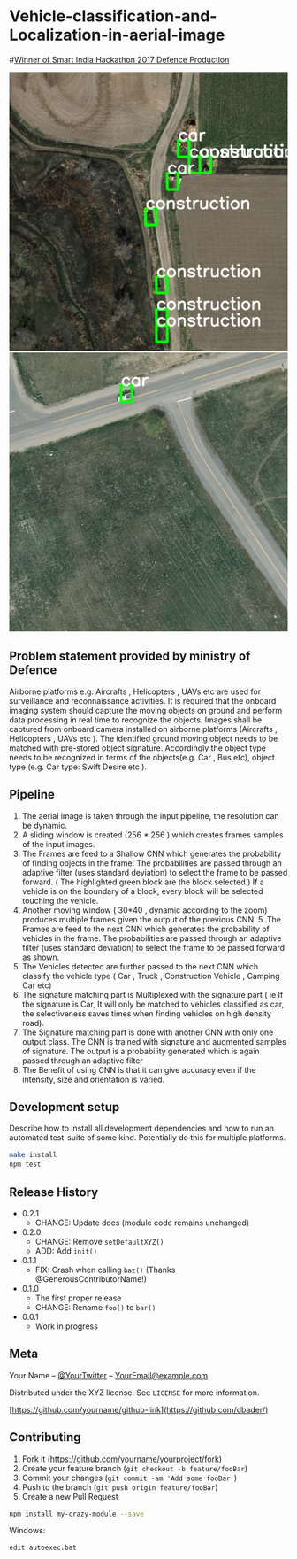 # Vehicle-classification-and-Localization-in-aerial-image
#[Winner of Smart India Hackathon 2017 Defence Production](https://innovate.mygov.in/sih2017/)


![](main.png)
![](img2.png)
## Problem statement provided by ministry of Defence
Airborne platforms e.g. Aircrafts , Helicopters , UAVs etc are
used for surveillance and reconnaissance activities. It is
required that the onboard imaging system should capture the
moving objects on ground and perform data processing in
real time to recognize the objects. Images shall be captured
from onboard camera installed on airborne platforms
(Aircrafts , Helicopters , UAVs etc ). The identified ground
moving object needs to be matched with pre-stored object
signature. Accordingly the object type needs to be recognized
in terms of the objects(e.g. Car , Bus etc), object type (e.g.
Car type: Swift Desire etc ).


## Pipeline
1. The aerial image is taken through the input pipeline, the resolution can be dynamic.
2. A sliding window is created (256 * 256 ) which creates frames samples of the input images.
3. The Frames are feed to a Shallow CNN which generates the probability of finding objects in the frame. The probabilities are passed through an adaptive filter (uses standard deviation) to select the frame to be passed forward. ( The highlighted green block are the block selected.)
If a vehicle is on the boundary of a block, every block will be selected touching the  vehicle.  
4. Another moving window ( 30*40 , dynamic according to the zoom) produces multiple frames given the output of the previous CNN.
5 .The Frames are feed to the next CNN which generates the probability of vehicles in the frame. The probabilities are passed through an adaptive filter (uses standard deviation) to select the frame to be passed forward as shown.
6. The Vehicles detected are further passed to the next CNN which classify the vehicle type ( Car , Truck , Construction Vehicle , Camping Car etc)
7. The signature matching part is Multiplexed with the signature part ( ie If the signature is Car, It will only be matched to vehicles classified as car, the selectiveness saves times when finding vehicles on high density road).
8. The Signature matching part is done with another CNN with only one output class. The CNN is trained with signature and augmented samples of signature. The output is a probability generated which is again passed through an adaptive filter
9. The Benefit of using CNN is that it can give accuracy even if the intensity, size and orientation is varied.


## Development setup

Describe how to install all development dependencies and how to run an automated test-suite of some kind. Potentially do this for multiple platforms.

```sh
make install
npm test
```

## Release History

* 0.2.1
    * CHANGE: Update docs (module code remains unchanged)
* 0.2.0
    * CHANGE: Remove `setDefaultXYZ()`
    * ADD: Add `init()`
* 0.1.1
    * FIX: Crash when calling `baz()` (Thanks @GenerousContributorName!)
* 0.1.0
    * The first proper release
    * CHANGE: Rename `foo()` to `bar()`
* 0.0.1
    * Work in progress

## Meta

Your Name – [@YourTwitter](https://twitter.com/dbader_org) – YourEmail@example.com

Distributed under the XYZ license. See ``LICENSE`` for more information.

[https://github.com/yourname/github-link](https://github.com/dbader/)

## Contributing

1. Fork it (<https://github.com/yourname/yourproject/fork>)
2. Create your feature branch (`git checkout -b feature/fooBar`)
3. Commit your changes (`git commit -am 'Add some fooBar'`)
4. Push to the branch (`git push origin feature/fooBar`)
5. Create a new Pull Request

<!-- Markdown link & img dfn's -->
[npm-image]: https://img.shields.io/npm/v/datadog-metrics.svg?style=flat-square
[npm-url]: https://npmjs.org/package/datadog-metrics
[npm-downloads]: https://img.shields.io/npm/dm/datadog-metrics.svg?style=flat-square
[travis-image]: https://img.shields.io/travis/dbader/node-datadog-metrics/master.svg?style=flat-square
[travis-url]: https://travis-ci.org/dbader/node-datadog-metrics
[wiki]: https://github.com/yourname/yourproject/wiki


```sh
npm install my-crazy-module --save
```

Windows:

```sh
edit autoexec.bat
```

